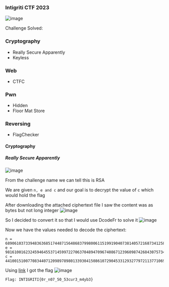 <h3> Intigriti CTF 2023 </h3>

![image](https://github.com/h4ckyou/h4ckyou.github.io/assets/127159644/8b17fe9f-67ac-4be7-8ad3-e96f14932f99)

Challenge Solved:

### Cryptography
-  Really Secure Apparently
-  Keyless

### Web
- CTFC

### Pwn
- Hidden
- Floor Mat Store

### Reversing
- FlagChecker


#### Cryptography

##### Really Secure Apparently
![image](https://github.com/h4ckyou/h4ckyou.github.io/assets/127159644/f181b03b-f0d3-4cc6-8493-885cdf35c0a4)

From the challenge name we can tell this is RSA 

We are given `n, e and c` and our goal is to decrypt the value of `c` which would hold the flag

After downloading the attached ciphertext file I saw the content was as bytes but not long integer
![image](https://github.com/h4ckyou/h4ckyou.github.io/assets/127159644/76b6219d-abe4-455a-a712-f6094cd58fad)

So I decided to convert it so that I would use DcodeFr to solve it
![image](https://github.com/h4ckyou/h4ckyou.github.io/assets/127159644/bf4ee23b-4998-41dc-8ae9-4eb8a1c4c040)

Now we have the values needed to decode the ciphertext:

```
n = 689061037339483636851744871564868379980061151991904073814057216873412583484720768694905841053416938972235588548525570270575285633894975913717130070544407480547826227398039831409929129742007101671851757453656032161443946817685708282221883187089692065998793742064551244403369599965441075497085384181772038720949
e = 98161001623245946455371459972270637048947096740867123960987426843075734419854169415217693040603943985614577854750928453684840929755254248201161248375350238628917413291201125030514500977409961838501076015838508082749034318410808298025858181711613372870289482890074072555265382600388541381732534018133370862587
c = 441001510077083440712098978980133930415086107290453312932779721137710693129669898774537962879522006041519477907847531444975796042514212299155087533072902229706427765901890350700252954929903001909850453303487994374982644931473474420223319182460327997419996588889034403777436157228265528747769729921745312710652
```

Using [link](https://www.dcode.fr/chiffre-rsa) I got the flag
![image](https://github.com/h4ckyou/h4ckyou.github.io/assets/127159644/218f4606-5060-42e6-92ea-cf7f0c744ad8)

```
Flag: INTIGRITI{0r_n07_50_53cur3_m4yb3}
```
